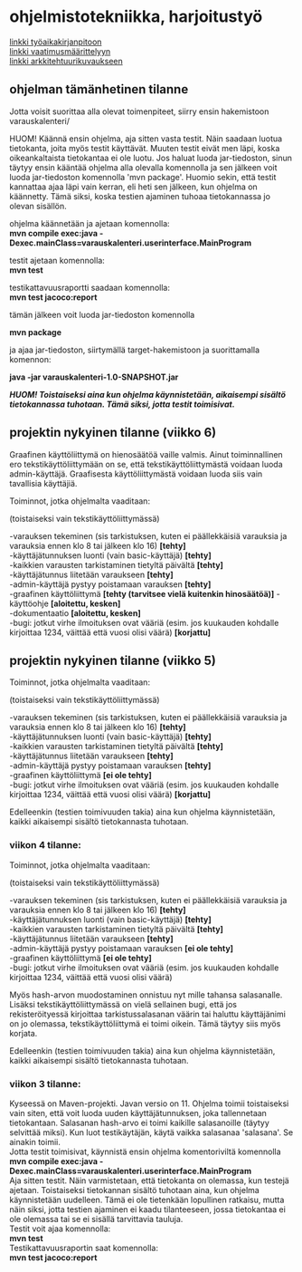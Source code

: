 # ohjelmistotekniikka, harjoitustyö

[linkki työaikakirjanpitoon](https://github.com/masiro918/ot-harjoitustyo/blob/master/varauskalenteri/dokumentaatio/tyoaikakirjanpito.md)  
[linkki vaatimusmäärittelyyn](https://github.com/masiro918/ot-harjoitustyo/blob/master/varauskalenteri/dokumentaatio/vaatimusmaarittely.md)  
[linkki arkkitehtuurikuvaukseen](https://github.com/masiro918/ot-harjoitustyo/blob/master/varauskalenteri/dokumentaatio/arkkitehtuuri.md)  

## ohjelman tämänhetinen tilanne

Jotta voisit suorittaa alla olevat toimenpiteet, siirry ensin hakemistoon varauskalenteri/  

HUOM! Käännä ensin ohjelma, aja sitten vasta testit. Näin saadaan luotua tietokanta, joita myös testit käyttävät. Muuten testit eivät men läpi, koska oikeankaltaista tietokantaa ei ole luotu. Jos haluat luoda jar-tiedoston, sinun täytyy ensin kääntää ohjelma alla olevalla komennolla ja sen jälkeen voit luoda jar-tiedoston komennolla 'mvn package'. Huomio sekin, että testit kannattaa ajaa läpi vain kerran, eli heti sen jälkeen, kun ohjelma on käännetty. Tämä siksi, koska testien ajaminen tuhoaa tietokannassa jo olevan sisällön.   

ohjelma käännetään ja ajetaan komennolla:  
**mvn compile exec:java -Dexec.mainClass=varauskalenteri.userinterface.MainProgram**  

testit ajetaan komennolla:  
**mvn test**  

testikattavuusraportti saadaan komennolla:  
**mvn test jacoco:report**  

tämän jälkeen voit luoda jar-tiedoston komennolla  

**mvn package**   

ja ajaa jar-tiedoston, siirtymällä target-hakemistoon ja suorittamalla komennon:  

**java -jar varauskalenteri-1.0-SNAPSHOT.jar**

***HUOM! Toistaiseksi aina kun ohjelma käynnistetään, aikaisempi sisältö tietokannassa tuhotaan. Tämä siksi, jotta testit toimisivat.***

## projektin nykyinen tilanne (viikko 6)
Graafinen käyttöliittymä on hienosäätöä vaille valmis. Ainut toiminnallinen ero tekstikäyttöliittymään on se, että tekstikäyttöliittymästä voidaan luoda admin-käyttäjä.
Graafisesta käyttöliittymästä voidaan luoda siis vain tavallisia käyttäjiä.

Toiminnot, jotka ohjelmalta vaaditaan:    

(toistaiseksi vain tekstikäyttöliittymässä)    

-varauksen tekeminen (sis tarkistuksen, kuten ei päällekkäisiä varauksia ja varauksia ennen klo 8 tai jälkeen klo 16)  **[tehty]**  
-käyttäjätunnuksen luonti (vain basic-käyttäjä) **[tehty]**  
-kaikkien varausten tarkistaminen tietyltä päivältä **[tehty]**  
-käyttäjätunnus liitetään varaukseen **[tehty]**  
-admin-käyttäjä pystyy poistamaan varauksen **[tehty]**  
-graafinen käyttöliittymä **[tehty (tarvitsee vielä kuitenkin hinosäätöä)]**
-käyttöohje **[aloitettu, kesken]**  
-dokumentaatio **[aloitettu, kesken]**  
-bugi: jotkut virhe ilmoituksen ovat vääriä (esim. jos kuukauden kohdalle kirjoittaa 1234, väittää että vuosi olisi väärä) **[korjattu]**    


## projektin nykyinen tilanne (viikko 5)
Toiminnot, jotka ohjelmalta vaaditaan:    

(toistaiseksi vain tekstikäyttöliittymässä)    

-varauksen tekeminen (sis tarkistuksen, kuten ei päällekkäisiä varauksia ja varauksia ennen klo 8 tai jälkeen klo 16)  **[tehty]**  
-käyttäjätunnuksen luonti (vain basic-käyttäjä) **[tehty]**  
-kaikkien varausten tarkistaminen tietyltä päivältä **[tehty]**  
-käyttäjätunnus liitetään varaukseen **[tehty]**  
-admin-käyttäjä pystyy poistamaan varauksen **[tehty]**  
-graafinen käyttöliittymä **[ei ole tehty]**    
-bugi: jotkut virhe ilmoituksen ovat vääriä (esim. jos kuukauden kohdalle kirjoittaa 1234, väittää että vuosi olisi väärä) **[korjattu]**    

Edelleenkin (testien toimivuuden takia) aina kun ohjelma käynnistetään, kaikki aikaisempi sisältö tietokannasta tuhotaan.  

### viikon 4 tilanne:
Toiminnot, jotka ohjelmalta vaaditaan:    

(toistaiseksi vain tekstikäyttöliittymässä)    

-varauksen tekeminen (sis tarkistuksen, kuten ei päällekkäisiä varauksia ja varauksia ennen klo 8 tai jälkeen klo 16)  **[tehty]**  
-käyttäjätunnuksen luonti (vain basic-käyttäjä) **[tehty]**  
-kaikkien varausten tarkistaminen tietyltä päivältä **[tehty]**  
-käyttäjätunnus liitetään varaukseen **[tehty]**  
-admin-käyttäjä pystyy poistamaan varauksen **[ei ole tehty]**  
-graafinen käyttöliittymä **[ei ole tehty]**    
-bugi: jotkut virhe ilmoituksen ovat vääriä (esim. jos kuukauden kohdalle kirjoittaa 1234, väittää että vuosi olisi väärä)  

Myös hash-arvon muodostaminen onnistuu nyt mille tahansa salasanalle.  
Lisäksi tekstikäyttöliittymässä on vielä sellainen bugi, että jos rekisteröityessä
kirjoittaa tarkistussalasanan väärin tai haluttu käyttäjänimi on jo olemassa, tekstikäyttöliittymä
ei toimi oikein. Tämä täytyy siis myös korjata.    

Edelleenkin (testien toimivuuden takia) aina kun ohjelma käynnistetään, kaikki aikaisempi sisältö tietokannasta tuhotaan.    

### viikon 3 tilanne:
    
Kyseessä on Maven-projekti. Javan versio on 11. Ohjelma toimii toistaiseksi vain siten, että voit luoda uuden
käyttäjätunnuksen, joka tallennetaan tietokantaan. Salasanan hash-arvo ei toimi kaikille salasanoille (täytyy
selvittää miksi). Kun luot testikäytäjän, käytä vaikka salasanaa 'salasana'. Se ainakin toimii.    
Jotta testit toimisivat, käynnistä ensin ohjelma komentoriviltä komennolla    
**mvn compile exec:java -Dexec.mainClass=varauskalenteri.userinterface.MainProgram**    
Aja sitten testit. Näin varmistetaan, että tietokanta on olemassa, kun testejä ajetaan. Toistaiseksi tietokannan sisältö tuhotaan aina, kun ohjelma käynnistetään uudelleen. Tämä ei ole tietenkään lopullinen
ratkaisu, mutta näin siksi, jotta testien ajaminen ei kaadu tilanteeseen, jossa tietokantaa ei ole olemassa
tai se ei sisällä tarvittavia tauluja.    
Testit voit ajaa komennolla:    
**mvn test**    
Testikattavuusraportin saat komennolla:    
**mvn test jacoco:report**
